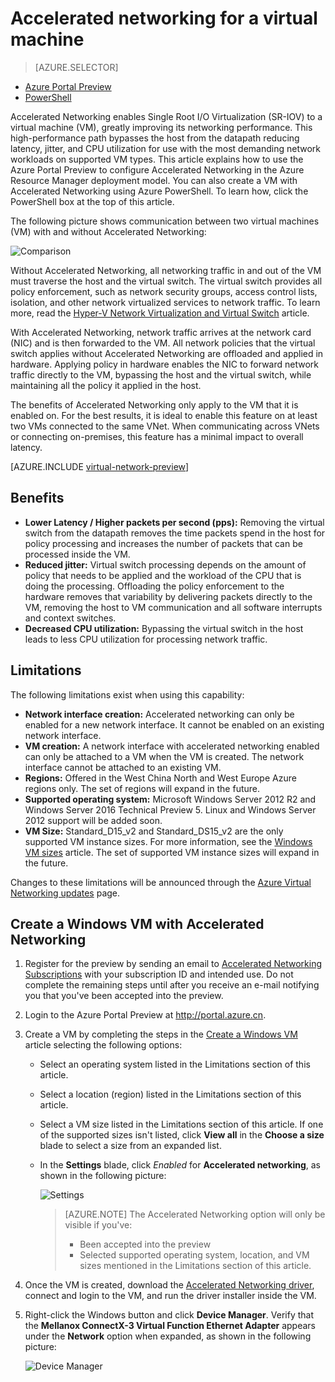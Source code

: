<!-- not suitable for Mooncake -->

<properties
    pageTitle="Accelerated networking for a virtual machine - Portal | Azure"
    description="Learn how to configure Accelerated Networking for an Azure virtual machine using the Azure Portal Preview."
    services="virtual-network"
    documentationcenter="na"
    author="jimdial"
    manager="carmonm"
    editor=""
    tags="azure-resource-manager" />
<tags
    ms.assetid="af4515c6-4377-4d4a-a104-18fe1348252c"
    ms.service="virtual-network"
    ms.devlang="na"
    ms.topic="article"
    ms.tgt_pltfrm="na"
    ms.workload="infrastructure-services"
    ms.date="09/26/2016"
    wacn.date=""
    ms.author="jdial" />

# Accelerated networking for a virtual machine
> [AZURE.SELECTOR]
- [Azure Portal Preview](/documentation/articles/virtual-network-accelerated-networking-portal/)
- [PowerShell](/documentation/articles/virtual-network-accelerated-networking-powershell/)

Accelerated Networking enables Single Root I/O Virtualization (SR-IOV) to a virtual machine (VM), greatly improving its networking performance. This high-performance path bypasses the host from the datapath reducing latency, jitter, and CPU utilization for use with the most demanding network workloads on supported VM types. This article explains how to use the Azure Portal Preview to configure Accelerated Networking in the Azure Resource Manager deployment model. You can also create a VM with Accelerated Networking using Azure PowerShell. To learn how, click the PowerShell box at the top of this article.

The following picture shows communication between two virtual machines (VM) with and without Accelerated Networking:

![Comparison](./media/virtual-network-accelerated-networking-portal/image1.png)

Without Accelerated Networking, all networking traffic in and out of the VM must traverse the host and the virtual switch. The virtual switch provides all policy enforcement, such as network security groups, access control lists, isolation, and other network virtualized services to network traffic. To learn more, read the [Hyper-V Network Virtualization and Virtual Switch](https://technet.microsoft.com/zh-cn/library/jj945275.aspx) article.

With Accelerated Networking, network traffic arrives at the network card (NIC) and is then forwarded to the VM. All network policies that the virtual switch applies without Accelerated Networking are offloaded and applied in hardware. Applying policy in hardware enables the NIC to forward network traffic directly to the VM, bypassing the host and the virtual switch, while maintaining all the policy it applied in the host.

The benefits of Accelerated Networking only apply to the VM that it is enabled on. For the best results, it is ideal to enable this feature on at least two VMs connected to the same VNet. When communicating across VNets or connecting on-premises, this feature has a minimal impact to overall latency.

[AZURE.INCLUDE [virtual-network-preview](../../includes/virtual-network-preview.md)]

## Benefits
* **Lower Latency / Higher packets per second (pps):** Removing the virtual switch from the datapath removes the time packets spend in the host for policy processing and increases the number of packets that can be processed inside the VM.
* **Reduced jitter:** Virtual switch processing depends on the amount of policy that needs to be applied and the workload of the CPU that is doing the processing. Offloading the policy enforcement to the hardware removes that variability by delivering packets directly to the VM, removing the host to VM communication and all software interrupts and context switches.
* **Decreased CPU utilization:** Bypassing the virtual switch in the host leads to less CPU utilization for processing network traffic.

## Limitations
The following limitations exist when using this capability:

* **Network interface creation:** Accelerated networking can only be enabled for a new network interface.  It cannot be enabled on an existing network interface.
* **VM creation:** A network interface with accelerated networking enabled can only be attached to a VM when the VM is created. The network interface cannot be attached to an existing VM.
* **Regions:** Offered in the West China North and West Europe Azure regions only. The set of regions will expand in the future.
* **Supported operating system:** Microsoft Windows Server 2012 R2 and Windows Server 2016 Technical Preview 5. Linux and Windows Server 2012 support will be added soon.
* **VM Size:** Standard_D15_v2 and Standard_DS15_v2 are the only supported VM instance sizes. For more information, see the [Windows VM sizes](/documentation/articles/virtual-machines-windows-sizes/) article. The set of supported VM instance sizes will expand in the future.

Changes to these limitations will be announced through the [Azure Virtual Networking updates](https://azure.microsoft.com/updates/accelerated-networking-in-preview) page.

## Create a Windows VM with Accelerated Networking
1. Register for the preview by sending an email to [Accelerated Networking Subscriptions](mailto:axnpreview@microsoft.com?subject=Request%20to%20enable%20subscription%20%3csubscription%20id%3e) with your subscription ID and intended use. Do not complete the remaining steps until after you receive an e-mail notifying you that you've been accepted into the preview.
2. Login to the Azure Portal Preview at http://portal.azure.cn.
3. Create a VM by completing the steps in the [Create a Windows VM](/documentation/articles/virtual-machines-windows-hero-tutorial/) article selecting the following options:
   
   * Select an operating system listed in the Limitations section of this article.
   * Select a location (region) listed in the Limitations section of this article.
   * Select a VM size listed in the Limitations section of this article. If one of the supported sizes isn't listed, click **View all** in the **Choose a size** blade to select a size from an expanded list.
   * In the **Settings** blade, click *Enabled* for **Accelerated networking**, as shown in the following picture:
     
       ![Settings](./media/virtual-network-accelerated-networking-portal/image3.png)
     
     > [AZURE.NOTE]
     > The Accelerated Networking option will only be visible if you've:
     > 
     > * Been accepted into the preview
     > * Selected supported operating system, location, and VM sizes mentioned in the Limitations section of this article.
     > 
     > 
4. Once the VM is created, download the [Accelerated Networking driver](https://gallery.technet.microsoft.com/Azure-Accelerated-471b5d84), connect and login to the VM, and run the driver installer inside the VM.
5. Right-click the Windows button and click **Device Manager**. Verify that the **Mellanox ConnectX-3 Virtual Function Ethernet Adapter** appears under the **Network** option when expanded, as shown in the following picture:
   
    ![Device Manager](./media/virtual-network-accelerated-networking-portal/image2.png)

